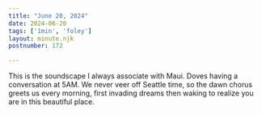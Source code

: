 ```yaml
---
title: "June 20, 2024"
date: 2024-06-20
tags: ['1min', 'foley']
layout: minute.njk
postnumber: 172

---
```


This is the soundscape I always associate with Maui. Doves having a conversation at 5AM. We never veer off Seattle time, so the dawn chorus greets us every morning, first invading dreams then waking to realize you are in this beautiful place. 